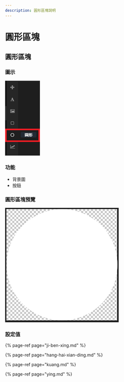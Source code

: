 ```yaml
---
description: 圓形區塊說明
---
```


# 圓形區塊

## 圓形區塊

### 圖示

![&#x5713;&#x5F62;&#x5716;&#x793A;](../../../.gitbook/assets/yuan-xing-qu-kuai.png)

### 功能

* 背景圖
* 按鈕

### 圓形區塊預覽

![&#x5713;&#x5F62;&#x5340;&#x584A;&#x9810;&#x89BD;](../../../.gitbook/assets/yuan-xing-fan-li.png)

### 設定值

{% page-ref page="ji-ben-xing.md" %}

{% page-ref page="hang-hai-xian-ding.md" %}

{% page-ref page="kuang.md" %}

{% page-ref page="ying.md" %}

